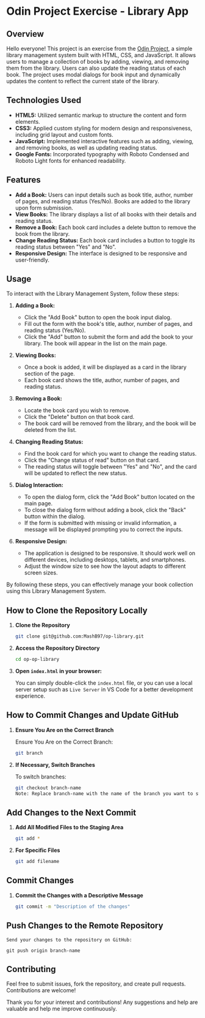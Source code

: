 # Odin Project Exercise - Library App

## Overview

Hello everyone! This project is an exercise from the [Odin Project](https://www.theodinproject.com/), a simple library management system built with HTML, CSS, and JavaScript. It allows users to manage a collection of books by adding, viewing, and removing them from the library. Users can also update the reading status of each book. The project uses modal dialogs for book input and dynamically updates the content to reflect the current state of the library.

## Technologies Used

- **HTML5:** Utilized semantic markup to structure the content and form elements.
- **CSS3:** Applied custom styling for modern design and responsiveness, including grid layout and custom fonts.
- **JavaScript:** Implemented interactive features such as adding, viewing, and removing books, as well as updating reading status.
- **Google Fonts:** Incorporated typography with Roboto Condensed and Roboto Light fonts for enhanced readability.

## Features

- **Add a Book:** Users can input details such as book title, author, number of pages, and reading status (Yes/No). 
                  Books are added to the library upon form submission.
- **View Books:** The library displays a list of all books with their details and reading status.
- **Remove a Book:** Each book card includes a delete button to remove the book from the library.
- **Change Reading Status:** Each book card includes a button to toggle its reading status between "Yes" and "No".
- **Responsive Design:** The interface is designed to be responsive and user-friendly.

## Usage

To interact with the Library Management System, follow these steps:

1. **Adding a Book:**
   - Click the "Add Book" button to open the book input dialog.
   - Fill out the form with the book's title, author, number of pages, and reading status (Yes/No).
   - Click the "Add" button to submit the form and add the book to your library. The book will appear in the list on the main page.

2. **Viewing Books:**
   - Once a book is added, it will be displayed as a card in the library section of the page.
   - Each book card shows the title, author, number of pages, and reading status.

3. **Removing a Book:**
   - Locate the book card you wish to remove.
   - Click the "Delete" button on that book card.
   - The book card will be removed from the library, and the book will be deleted from the list.

4. **Changing Reading Status:**
   - Find the book card for which you want to change the reading status.
   - Click the "Change status of read" button on that card.
   - The reading status will toggle between "Yes" and "No", and the card will be updated to reflect the new status.

5. **Dialog Interaction:**
   - To open the dialog form, click the "Add Book" button located on the main page.
   - To close the dialog form without adding a book, click the "Back" button within the dialog.
   - If the form is submitted with missing or invalid information, a message will be displayed prompting you to correct the inputs.

6. **Responsive Design:**
   - The application is designed to be responsive. It should work well on different devices, including desktops, tablets, and smartphones.
   - Adjust the window size to see how the layout adapts to different screen sizes.

By following these steps, you can effectively manage your book collection using this Library Management System.

## How to Clone the Repository Locally

1. **Clone the Repository**

   ```bash
   git clone git@github.com:MashB97/op-library.git

2. **Access the Repository Directory**

    ```bash
    cd op-op-library

3. **Open `index.html` in your browser:**
    
    You can simply double-click the `index.html` file, or you can use a local server setup such as `Live Server` in VS Code for a better development experience.

## How to Commit Changes and Update GitHub

1. **Ensure You Are on the Correct Branch**
    
    Ensure You Are on the Correct Branch:

    ```bash
    git branch

2. **If Necessary, Switch Branches**
    
    To switch branches:

    ```bash
    git checkout branch-name
    Note: Replace branch-name with the name of the branch you want to switch to.

## Add Changes to the Next Commit

1. **Add All Modified Files to the Staging Area**

    ```bash
    git add *

2. **For Specific Files**

    ```bash
    git add filename

## Commit Changes

1. **Commit the Changes with a Descriptive Message**

    ```bash
    git commit -m "Description of the changes"

## Push Changes to the Remote Repository

    Send your changes to the repository on GitHub:

    git push origin branch-name

## Contributing

Feel free to submit issues, fork the repository, and create pull requests. Contributions are welcome!

Thank you for your interest and contributions! Any suggestions and help are valuable and help me improve continuously.